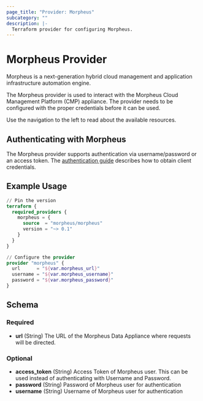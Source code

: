```yaml
---
page_title: "Provider: Morpheus"
subcategory: ""
description: |-
  Terraform provider for configuring Morpheus.
---
```


# Morpheus Provider

Morpheus is a next-generation hybrid cloud management and application infrastructure automation engine.

The Morpheus provider is used to interact with the Morpheus Cloud Management Platform (CMP) appliance. The provider needs to be configured with the proper credentials before it can be used.

Use the navigation to the left to read about the available resources.

## Authenticating with Morpheus

The Morpheus provider supports authentication via username/password or an access token. The [authentication guide](guides/auth.md) describes how to obtain client credentials.

## Example Usage

```terraform
// Pin the version
terraform {
  required_providers {
    morpheus = {
      source  = "morpheus/morpheus"
      version = "~> 0.1"
    }
  }
}

// Configure the provider
provider "morpheus" {
  url      = "${var.morpheus_url}"
  username = "${var.morpheus_username}"
  password = "${var.morpheus_password}"       
}
```

<!-- schema generated by tfplugindocs -->
## Schema

### Required

- **url** (String) The URL of the Morpheus Data Appliance where requests will be directed.

### Optional

- **access_token** (String) Access Token of Morpheus user. This can be used instead of authenticating with Username and Password.
- **password** (String) Password of Morpheus user for authentication
- **username** (String) Username of Morpheus user for authentication